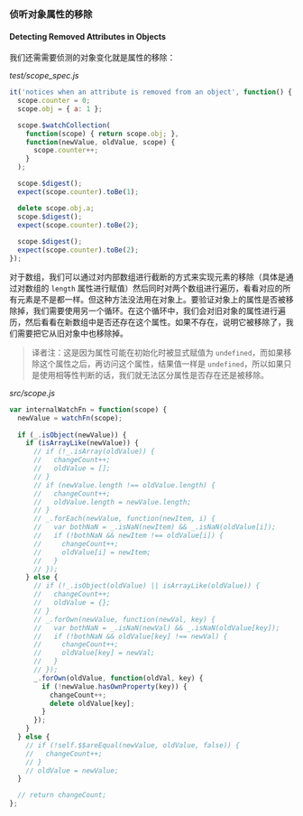 ### 侦听对象属性的移除
#### Detecting Removed Attributes in Objects

我们还需需要侦测的对象变化就是属性的移除：

_test/scope_spec.js_

```js
it('notices when an attribute is removed from an object', function() {
  scope.counter = 0;
  scope.obj = { a: 1 };

  scope.$watchCollection(
    function(scope) { return scope.obj; },
    function(newValue, oldValue, scope) {
      scope.counter++;
    }
  );

  scope.$digest();
  expect(scope.counter).toBe(1);

  delete scope.obj.a;
  scope.$digest();
  expect(scope.counter).toBe(2);
  
  scope.$digest();
  expect(scope.counter).toBe(2);
});
```

对于数组，我们可以通过对内部数组进行截断的方式来实现元素的移除（具体是通过对数组的 `length` 属性进行赋值）然后同时对两个数组进行遍历，看看对应的所有元素是不是都一样。但这种方法没法用在对象上。要验证对象上的属性是否被移除掉，我们需要使用另一个循环。在这个循环中，我们会对旧对象的属性进行遍历，然后看看在新数组中是否还存在这个属性。如果不存在，说明它被移除了，我们需要把它从旧对象中也移除掉。

> 译者注：这是因为属性可能在初始化时被显式赋值为 `undefined`，而如果移除这个属性之后，再访问这个属性，结果值一样是 `undefined`，所以如果只是使用相等性判断的话，我们就无法区分属性是否存在还是被移除。

_src/scope.js_

```js
var internalWatchFn = function(scope) {
  newValue = watchFn(scope);
  
  if (_.isObject(newValue)) {
    if (isArrayLike(newValue)) {
      // if (!_.isArray(oldValue)) {
      //   changeCount++;
      //   oldValue = [];
      // }
      // if (newValue.length !== oldValue.length) {
      //   changeCount++;
      //   oldValue.length = newValue.length;
      // }
      // _.forEach(newValue, function(newItem, i) {
      //   var bothNaN = _.isNaN(newItem) && _.isNaN(oldValue[i]);
      //   if (!bothNaN && newItem !== oldValue[i]) {
      //     changeCount++;
      //     oldValue[i] = newItem;
      //   }
      // });
    } else {
      // if (!_.isObject(oldValue) || isArrayLike(oldValue)) {
      //   changeCount++;
      //   oldValue = {};
      // }
      // _.forOwn(newValue, function(newVal, key) {
      //   var bothNaN = _.isNaN(newVal) && _.isNaN(oldValue[key]);
      //   if (!bothNaN && oldValue[key] !== newVal) {
      //     changeCount++;
      //     oldValue[key] = newVal;
      //   }
      // });
      _.forOwn(oldValue, function(oldVal, key) {
        if (!newValue.hasOwnProperty(key)) {
          changeCount++;
          delete oldValue[key];
        }
      });
    }
  } else {
    // if (!self.$$areEqual(newValue, oldValue, false)) {
    //   changeCount++;
    // }
    // oldValue = newValue;
  }

  // return changeCount;
};
```